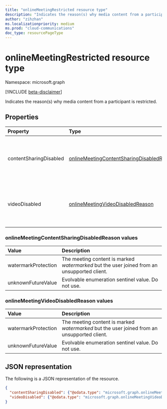 ```yaml
---
title: "onlineMeetingRestricted resource type"
description: "Indicates the reason(s) why media content from a participant is restricted."
author: "zihzhan"
ms.localizationpriority: medium
ms.prod: "cloud-communications"
doc_type: resourcePageType
---
```


# onlineMeetingRestricted resource type

Namespace: microsoft.graph

[!INCLUDE [beta-disclaimer](../../includes/beta-disclaimer.md)]

Indicates the reason(s) why media content from a participant is restricted.

## Properties

| Property               | Type                                                                                           | Description                                                                |
|:-----------------------|:-----------------------------------------------------------------------------------------------|:---------------------------------------------------------------------------|
| contentSharingDisabled | [onlineMeetingContentSharingDisabledReason](#onlinemeetingcontentsharingdisabledreason-values) | Specifies the reason why shared content from this participant is disabled. Possible values are: `watermarkProtection`, `unknownFutureValue`.  |
| videoDisabled          | [onlineMeetingVideoDisabledReason](#onlinemeetingvideodisabledreason-values)                   | Specifies the reason why video from this participant is disabled. Possible values are: `watermarkProtection`, `unknownFutureValue`.         |

### onlineMeetingContentSharingDisabledReason values

| Value               | Description                                                                                 |
|:--------------------|:--------------------------------------------------------------------------------------------|
| watermarkProtection | The meeting content is marked _watermarked_ but the user joined from an unsupported client. |
| unknownFutureValue  | Evolvable enumeration sentinel value. Do not use.                                           |

### onlineMeetingVideoDisabledReason values

| Value               | Description                                                                                 |
|:--------------------|:--------------------------------------------------------------------------------------------|
| watermarkProtection | The meeting content is marked _watermarked_ but the user joined from an unsupported client. |
| unknownFutureValue  | Evolvable enumeration sentinel value. Do not use.                                           |

## JSON representation

The following is a JSON representation of the resource.

<!-- {
  "blockType": "resource",
  "optionalProperties": [],
  "@odata.type": "microsoft.graph.onlineMeetingRestricted"
}-->
```json
{
  "contentSharingDisabled": {"@odata.type": "microsoft.graph.onlineMeetingContentSharingDisabledReason"},
  "videoDisabled": {"@odata.type": "microsoft.graph.onlineMeetingVideoDisabledReason"},
}
```

<!-- uuid: 8fcb5dbc-d5aa-4681-8e31-b001d5168d79
2015-10-25 14:57:30 UTC -->
<!--
{
  "type": "#page.annotation",
  "description": "onlineMeetingRestricted resource",
  "keywords": "",
  "section": "documentation",
  "tocPath": "",
  "suppressions": []
}
-->
